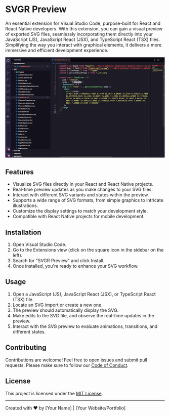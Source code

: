 # SVGR Preview

An essential extension for Visual Studio Code, purpose-built for React and React Native developers. With this extension, you can gain a visual preview of exported SVG files, seamlessly incorporating them directly into your JavaScript (JS), JavaScript React (JSX), and TypeScript React (TSX) files. Simplifying the way you interact with graphical elements, it delivers a more immersive and efficient development experience.

![How to use](./src/img/how-to-use.gif)

## Features

- Visualize SVG files directly in your React and React Native projects.
- Real-time preview updates as you make changes to your SVG files.
- Interact with different SVG variants and states within the preview.
- Supports a wide range of SVG formats, from simple graphics to intricate illustrations.
- Customize the display settings to match your development style.
- Compatible with React Native projects for mobile development.

## Installation

1. Open Visual Studio Code.
2. Go to the Extensions view (click on the square icon in the sidebar on the left).
3. Search for "SVGR Preview" and click Install.
4. Once installed, you're ready to enhance your SVG workflow.

## Usage

1. Open a JavaScript (JS), JavaScript React (JSX), or TypeScript React (TSX) file.
2. Locate an SVG import or create a new one.
3. The preview should automatically display the SVG.
4. Make edits to the SVG file, and observe the real-time updates in the preview.
5. Interact with the SVG preview to evaluate animations, transitions, and different states.

## Contributing

Contributions are welcome! Feel free to open issues and submit pull requests. Please make sure to follow our [Code of Conduct](CODE_OF_CONDUCT.md).

## License

This project is licensed under the [MIT License](LICENSE).

---

Created with ❤️ by [Your Name] | [Your Website/Portfolio]


